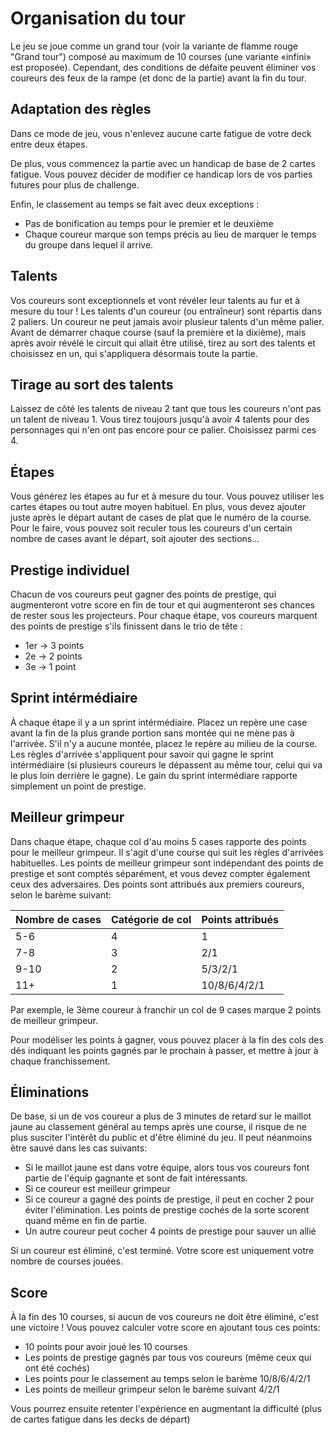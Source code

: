 # Organisation du tour

Le jeu se joue comme un grand tour (voir la variante de flamme rouge "Grand tour") composé au maximum de 10 courses (une variante «infini» est proposée). Cependant, des conditions de défaite peuvent éliminer vos coureurs des feux de la rampe (et donc de la partie) avant la fin du tour.

## Adaptation des règles

Dans ce mode de jeu, vous n'enlevez aucune carte fatigue de votre deck entre deux étapes.

De plus, vous commencez la partie avec un handicap de base de 2 cartes fatigue. Vous pouvez décider de modifier ce handicap lors de vos parties futures pour plus de challenge.

Enfin, le classement au temps se fait avec deux exceptions :
- Pas de bonification au temps pour le premier et le deuxième
- Chaque coureur marque son temps précis au lieu de marquer le temps du groupe dans lequel il arrive.

## Talents

Vos coureurs sont exceptionnels et vont révéler leur talents au fur et à mesure du tour ! Les talents d'un coureur (ou entraîneur) sont répartis dans 2 paliers. Un coureur ne peut jamais avoir plusieur talents d'un même palier.
Avant de démarrer chaque course (sauf la première et la dixième), mais après avoir révélé le circuit qui allait être utilisé, tirez au sort des talents et choisissez en un, qui s'appliquera désormais toute la partie.

## Tirage au sort des talents

Laissez de côté les talents de niveau 2 tant que tous les coureurs n'ont pas un talent de niveau 1. Vous tirez toujours jusqu'à avoir 4 talents pour des personnages qui n'en ont pas encore pour ce palier. Choisissez parmi ces 4.

## Étapes

Vous générez les étapes au fur et à mesure du tour. Vous pouvez utiliser les cartes étapes ou tout autre moyen habituel. En plus, vous devez ajouter juste après le départ autant de cases de plat que le numéro de la course. Pour le faire, vous pouvez soit reculer tous les coureurs d'un certain nombre de cases avant le départ, soit ajouter des sections...

## Prestige individuel

Chacun de vos coureurs peut gagner des points de prestige, qui augmenteront votre score en fin de tour et qui augmenteront ses chances de rester sous les projecteurs. Pour chaque étape, vos coureurs marquent des points de prestige s'ils finissent dans le trio de tête :
- 1er -> 3 points
- 2e  -> 2 points
- 3e  -> 1 point

## Sprint intérmédiaire

À chaque étape il y a un sprint intérmédiaire. Placez un repère une case avant la fin de la plus grande portion sans montée qui ne mène pas à l'arrivée. S'il n'y a aucune montée, placez le repère au milieu de la course. Les règles d'arrivée s'appliquent pour savoir qui gagne le sprint intérmédiaire (si plusieurs coureurs le dépassent au même tour, celui qui va le plus loin derrière le gagne). Le gain du sprint intermédiare rapporte simplement un point de prestige.

## Meilleur grimpeur

Dans chaque étape, chaque col d'au moins 5 cases rapporte des points pour le meilleur grimpeur. Il s'agit d'une course qui suit les règles d'arrivées habituelles. Les points de meilleur grimpeur sont indépendant des points de prestige et sont comptés séparément, et vous devez compter également ceux des adversaires. Des points sont attribués aux premiers coureurs, selon le barème suivant:

| Nombre de cases | Catégorie de col | Points attribués |
| --------------- | ---------------- | ---------------- |
| 5-6 | 4 | 1 |
| 7-8 | 3 | 2/1 |
| 9-10 | 2 | 5/3/2/1 |
| 11+ | 1 | 10/8/6/4/2/1 |

Par exemple, le 3ème coureur à franchir un col de 9 cases marque 2 points de meilleur grimpeur.

Pour modéliser les points à gagner, vous pouvez placer à la fin des cols des dés indiquant les points gagnés par le prochain à passer, et mettre à jour à chaque franchissement.

## Éliminations

De base, si un de vos coureur a plus de 3 minutes de retard sur le maillot jaune au classement général au temps après une course, il risque de ne plus susciter l'intérêt du public et d'être éliminé du jeu. Il peut néanmoins être sauvé dans les cas suivants:
- Si le maillot jaune est dans votre équipe, alors tous vos coureurs font partie de l'équip gagnante et sont de fait intéressants.
- Si ce coureur est meilleur grimpeur
- Si ce coureur a gagné des points de prestige, il peut en cocher 2 pour éviter l'élimination. Les points de prestige cochés de la sorte scorent quand même en fin de partie.
- Un autre coureur peut cocher 4 points de prestige pour sauver un allié

Si un coureur est éliminé, c'est terminé. Votre score est uniquement votre nombre de courses jouées.

## Score

À la fin des 10 courses, si aucun de vos coureurs ne doit être éliminé, c'est une victoire !
Vous pouvez calculer votre score en ajoutant tous ces points:
- 10 points pour avoir joué les 10 courses
- Les points de prestige gagnés par tous vos coureurs (même ceux qui ont été cochés)
- Les points pour le classement au temps selon le barème 10/8/6/4/2/1
- Les points de meilleur grimpeur selon le barème suivant 4/2/1

Vous pourrez ensuite retenter l'expérience en augmentant la difficulté (plus de cartes fatigue dans les decks de départ)

